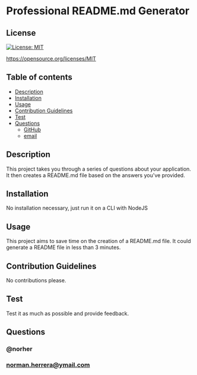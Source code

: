 # Professional README.md Generator

  ## License
  [![License: MIT](https://img.shields.io/badge/License-MIT-yellow.svg)](https://opensource.org/licenses/MIT)
  
  https://opensource.org/licenses/MIT 
    

  ## Table of contents
  - [Description](#description)
  - [Installation](#installation)
  - [Usage](#usage)
  - [Contribution Guidelines](#contribution-guidelines)
  - [Test](#test)
  - [Questions](#questions)
    - [GitHub](#github)
    - [email](#email)

  ## Description 
  This project takes you through a series of questions about your application. It then creates a README.md file based on the answers you've provided.

  ## Installation
  No installation necessary, just run it on a CLI with NodeJS

  ## Usage
  This project aims to save time on the creation of a README.md file. It could generate a README file in less than 3 minutes.

  ## Contribution Guidelines
  No contributions please.

  ## Test
  Test it as much as possible and provide feedback.

  ## Questions
  ### @norher
  ### norman.herrera@ymail.com
